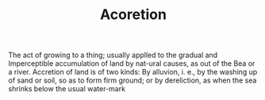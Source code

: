 ---
title: Acoretion
permalink: "/definitions/acoretion.html"
body: 'The act of growing to a thing; usually applled to the gradual and Imperceptible
  accumulation of land by nat-ural causes, as out of the Bea or a river. Accretion
  of land is of two kinds: By alluvion, i. e., by the washing up of sand or soil,
  so as to form firm ground; or by dereliction, as when the sea shrinks below the
  usual water-mark'
published_at: '2018-07-07'
layout: post
---